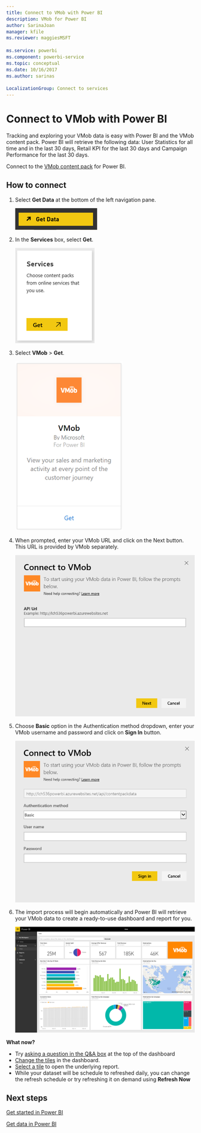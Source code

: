 ```yaml
---
title: Connect to VMob with Power BI
description: VMob for Power BI
author: SarinaJoan
manager: kfile
ms.reviewer: maggiesMSFT

ms.service: powerbi
ms.component: powerbi-service
ms.topic: conceptual
ms.date: 10/16/2017
ms.author: sarinas

LocalizationGroup: Connect to services
---
```

# Connect to VMob with Power BI
Tracking and exploring your VMob data is easy with Power BI and the VMob content pack. Power BI will retrieve the following data: User Statistics for all time and in the last 30 days, Retail KPI for the last 30 days and Campaign Performance for the last 30 days.

Connect to the [VMob content pack](https://app.powerbi.com/getdata/services/vmob) for Power BI.

## How to connect
1. Select **Get Data** at the bottom of the left navigation pane.
   
    ![](media/service-connect-to-vmob/getdata.png)
2. In the **Services** box, select **Get**.
   
   ![](media/service-connect-to-vmob/services.png)
3. Select **VMob** \> **Get**.
   
   ![](media/service-connect-to-vmob/vmob.png)
4. When prompted, enter your VMob URL and click on the Next button. This URL is provided by VMob separately.
   
    ![](media/service-connect-to-vmob/params.png)
5. Choose **Basic** option in the Authentication method dropdown, enter your VMob username and password and click on **Sign In** button.
   
    ![](media/service-connect-to-vmob/creds.png)
6. The import process will begin automatically and Power BI will retrieve your VMob data to create a ready-to-use dashboard and report for you.
   
   ![](media/service-connect-to-vmob/dashboard2.png)

**What now?**

* Try [asking a question in the Q&A box](power-bi-q-and-a.md) at the top of the dashboard
* [Change the tiles](service-dashboard-edit-tile.md) in the dashboard.
* [Select a tile](service-dashboard-tiles.md) to open the underlying report.
* While your dataset will be schedule to refreshed daily, you can change the refresh schedule or try refreshing it on demand using **Refresh Now**

## Next steps
[Get started in Power BI](service-get-started.md)

[Get data in Power BI](service-get-data.md)

